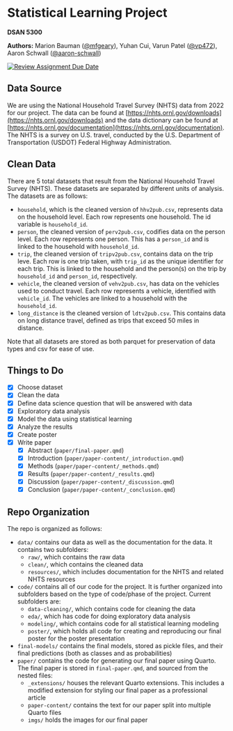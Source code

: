 # Statistical Learning Project

**DSAN 5300**

**Authors:** Marion Bauman ([@mfgeary](https://github.com/mfgeary)), Yuhan Cui, Varun Patel ([@vp472](https://github.com/vp472)), Aaron Schwall ([@aaron-schwall](https://github.com/aaron-schwall))

[![Review Assignment Due Date](https://classroom.github.com/assets/deadline-readme-button-24ddc0f5d75046c5622901739e7c5dd533143b0c8e959d652212380cedb1ea36.svg)](https://classroom.github.com/a/nEmJfSBb)

## Data Source

We are using the National Household Travel Survey (NHTS) data from 2022 for our project. The data can be found at [https://nhts.ornl.gov/downloads](https://nhts.ornl.gov/downloads) and the data dictionary can be found at [https://nhts.ornl.gov/documentation](https://nhts.ornl.gov/documentation). The NHTS is a survey on U.S. travel, conducted by the U.S. Department of Transportation (USDOT) Federal Highway Administration.

## Clean Data

There are 5 total datasets that result from the National Household Travel Survey (NHTS). These datasets are separated by different units of analysis. The datasets are as follows:
* `household`, which is the cleaned version of `hhv2pub.csv`, represents data on the household level. Each row represents one household. The id variable is `household_id`.
* `person`, the cleaned version of `perv2pub.csv`, codifies data on the person level. Each row represents one person. This has a `person_id` and is linked to the household with `household_id`.
* `trip`, the cleaned version of `tripv2pub.csv`, contains data on the trip leve. Each row is one trip taken, with `trip_id` as the unique identifier for each trip. This is linked to the household and the person(s) on the trip by `household_id` and `person_id`, respectively.
* `vehicle`, the cleaned version of `vehv2pub.csv`, has data on the vehicles used to conduct travel. Each row represents a vehicle, identified with `vehicle_id`. The vehicles are linked to a household with the `household_id`.
* `long_distance` is the cleaned version of `ldtv2pub.csv`. This contains data on long distance travel, defined as trips that exceed 50 miles in distance.

Note that all datasets are stored as both parquet for preservation of data types and csv for ease of use.

## Things to Do

- [x] Choose dataset
- [x] Clean the data
- [x] Define data science question that will be answered with data
- [x] Exploratory data analysis
- [x] Model the data using statistical learning
- [x] Analyze the results
- [x] Create poster
- [x] Write paper
    - [x] Abstract (`paper/final-paper.qmd`)
    - [x] Introduction (`paper/paper-content/_introduction.qmd`)
    - [x] Methods (`paper/paper-content/_methods.qmd`)
    - [x] Results (`paper/paper-content/_results.qmd`)
    - [x] Discussion (`paper/paper-content/_discussion.qmd`)
    - [x] Conclusion (`paper/paper-content/_conclusion.qmd`)

## Repo Organization

The repo is organized as follows:

* `data/` contains our data as well as the documentation for the data. It contains two subfolders:
    * `raw/`, which contains the raw data
    * `clean/`, which contains the cleaned data
    * `resources/`, which includes documentation for the NHTS and related NHTS resources
* `code/` contains all of our code for the project. It is further organized into subfolders based on the type of code/phase of the project. Current subfolders are:
    * `data-cleaning/`, which contains code for cleaning the data
    * `eda/`, which has code for doing exploratory data analysis
    * `modeling/`, which contains code for all statistical learning modeling
    * `poster/`, which holds all code for creating and reproducing our final poster for the poster presentation
* `final-models/` contains the final models, stored as pickle files, and their final predictions (both as classes and as probabilities)
* `paper/` contains the code for generating our final paper using Quarto. The final paper is stored in `final-paper.qmd`, and sourced from the nested files:
    * `_extensions/` houses the relevant Quarto extensions. This includes a modified extension for styling our final paper as a professional article
    * `paper-content/` contains the text for our paper split into multiple Quarto files
    * `imgs/` holds the images for our final paper